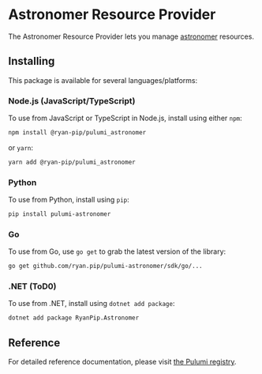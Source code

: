 # Astronomer Resource Provider

The Astronomer Resource Provider lets you manage [astronomer](https://www.pulumi.com/registry/packages/astronomer/) resources.

## Installing

This package is available for several languages/platforms:

### Node.js (JavaScript/TypeScript)

To use from JavaScript or TypeScript in Node.js, install using either `npm`:

```bash
npm install @ryan-pip/pulumi_astronomer
```

or `yarn`:

```bash
yarn add @ryan-pip/pulumi_astronomer
```

### Python

To use from Python, install using `pip`:

```bash
pip install pulumi-astronomer
```

### Go

To use from Go, use `go get` to grab the latest version of the library:

```bash
go get github.com/ryan.pip/pulumi-astronomer/sdk/go/...
```

### .NET (ToD0)

To use from .NET, install using `dotnet add package`:

```bash
dotnet add package RyanPip.Astronomer
```

## Reference

For detailed reference documentation, please visit [the Pulumi registry](https://www.pulumi.com/registry/packages/astronomer/api-docs/).
